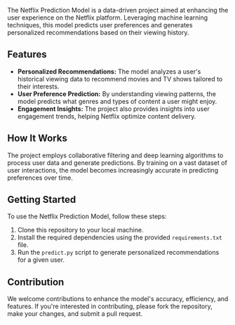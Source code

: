 The Netflix Prediction Model is a data-driven project aimed at enhancing the user experience on the Netflix platform. Leveraging machine learning techniques, this model predicts user preferences and generates personalized recommendations based on their viewing history.

## Features

- **Personalized Recommendations:** The model analyzes a user's historical viewing data to recommend movies and TV shows tailored to their interests.
- **User Preference Prediction:** By understanding viewing patterns, the model predicts what genres and types of content a user might enjoy.
- **Engagement Insights:** The project also provides insights into user engagement trends, helping Netflix optimize content delivery.

## How It Works

The project employs collaborative filtering and deep learning algorithms to process user data and generate predictions. By training on a vast dataset of user interactions, the model becomes increasingly accurate in predicting preferences over time.

## Getting Started

To use the Netflix Prediction Model, follow these steps:

1. Clone this repository to your local machine.
2. Install the required dependencies using the provided `requirements.txt` file.
3. Run the `predict.py` script to generate personalized recommendations for a given user.

## Contribution

We welcome contributions to enhance the model's accuracy, efficiency, and features. If you're interested in contributing, please fork the repository, make your changes, and submit a pull request.
